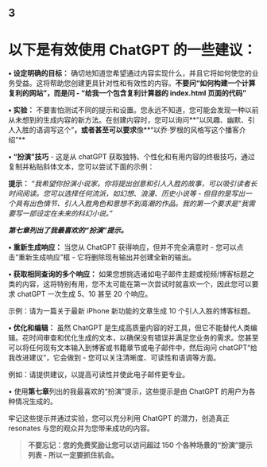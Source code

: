 ## 3

# 以下是有效使用 ChatGPT 的一些建议：

**• 设定明确的目标：** 确切地知道您希望通过内容实现什么，并且它将如何使您的业务受益。这将帮助您创建更具针对性和有效性的内容。**不要问“如何构建一个计算复利的网站”，而是问 - “给我一个包含复利计算器的 index.html 页面的代码”**

**• 实验：** 不要害怕测试不同的提示和设置。您永远不知道，您可能会发现一种以前从未想到的生成内容的新方法。在创建内容时，您可以询问**“以风趣、幽默、引人入胜的语调写这个”**，或者甚至可以要求**像**“以乔·罗根的风格写这个播客介绍”**

**• “扮演”技巧** - 这是从 chatGPT 获取独特、个性化和有用内容的终极技巧，通过复制并粘贴斜体文本，您可以尝试下面的示例：

**提示：** *“我希望你扮演小说家。你将提出创意和引人入胜的故事，可以吸引读者长时间阅读。您可以选择任何流派，如幻想、浪漫、历史小说等 - 但目的是写出一个具有出色情节、引人入胜角色和意想不到高潮的作品。我的第一个要求是“我需要写一部设定在未来的科幻小说。”*

***第七章列出了我最喜欢的“扮演”提示。***

**• 重新生成响应：** 当您从 ChatGPT 获得响应，但并不完全满意时 - 您可以点击“重新生成响应”框 - 它将删除现有输出并创建全新的输出。

**• 获取相同查询的多个响应：** 如果您想挑选诸如电子邮件主题或视频/博客标题之类的内容，这将特别有用，您不太可能在第一次尝试时就喜欢一个，因此您可以要求 chatGPT 一次生成 5、10 甚至 20 个响应。

示例：请为一篇关于最新 iPhone 新功能的文章生成 10 个引人入胜的博客标题。

**• 优化和编辑：** 虽然 ChatGPT 是生成高质量内容的好工具，但它不能替代人类编辑。花时间审查和优化生成的文本，以确保没有错误并满足您业务的需求。您甚至可以将任何现有文本输入到博客或书籍章节或电子邮件中，然后询问 chatGPT“给我改进建议”，它会做到 - 您可以关注清晰度、可读性和语调等方面。

例如：请提供建议，以提高可读性并使此电子邮件更专业。

• 使用**第七章**列出的我最喜欢的“扮演”提示，这些提示是由 ChatGPT 的用户为各种情况生成的。

牢记这些提示并通过实验，您可以充分利用 ChatGPT 的潜力，创造真正 resonates 与您的观众并为您带来成功的内容。

> **不要忘记：您的免费奖励让您可以访问超过 150 个各种场景的“扮演”提示列表 - 所以一定要抓住机会。**
